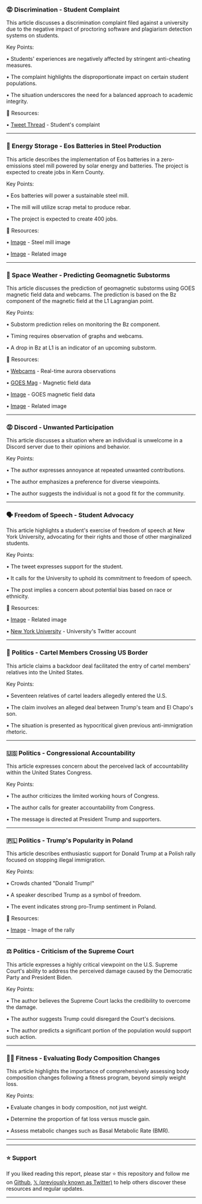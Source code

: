 ### 😡 Discrimination - Student Complaint

This article discusses a discrimination complaint filed against a university due to the negative impact of proctoring software and plagiarism detection systems on students.

Key Points:

• Students' experiences are negatively affected by stringent anti-cheating measures.


• The complaint highlights the disproportionate impact on certain student populations.


• The situation underscores the need for a balanced approach to academic integrity.



🔗 Resources:

• [Tweet Thread](https://x.com/teasmithau/status/1923587606509756580) - Student's complaint


---

### 🚀  Energy Storage - Eos Batteries in Steel Production

This article describes the implementation of Eos batteries in a zero-emissions steel mill powered by solar energy and batteries.  The project is expected to create jobs in Kern County.

Key Points:

• Eos batteries will power a sustainable steel mill.


• The mill will utilize scrap metal to produce rebar.


• The project is expected to create 400 jobs.



🔗 Resources:

• [Image](https://pbs.twimg.com/amplify_video_thumb/1923567123084816384/img/TrHdsU9pbf9cXeem.jpg) - Steel mill image


• [Image](https://pbs.twimg.com/media/GrB6HFsWsAE3pMx?format=jpg&name=240x240) - Related image


---

### 🌌 Space Weather - Predicting Geomagnetic Substorms

This article discusses the prediction of geomagnetic substorms using GOES magnetic field data and webcams.  The prediction is based on the Bz component of the magnetic field at the L1 Lagrangian point.

Key Points:

• Substorm prediction relies on monitoring the Bz component.


• Timing requires observation of graphs and webcams.


• A drop in Bz at L1 is an indicator of an upcoming substorm.



🔗 Resources:

• [Webcams](https://go.theauroraguy.com/webcams) - Real-time aurora observations


• [GOES Mag](https://go.theauroraguy.com/goesmag) - Magnetic field data


• [Image](https://pbs.twimg.com/media/GrH0JbpWcAA7yfH?format=jpg&name=small) - GOES magnetic field data


• [Image](https://pbs.twimg.com/media/GrHwt6tXEAAMtqL?format=jpg&name=240x240) - Related image


---

### 😡 Discord - Unwanted Participation

This article discusses a situation where an individual is unwelcome in a Discord server due to their opinions and behavior.

Key Points:

• The author expresses annoyance at repeated unwanted contributions.


• The author emphasizes a preference for diverse viewpoints.


• The author suggests the individual is not a good fit for the community.



---

### 🗣️ Freedom of Speech - Student Advocacy

This article highlights a student's exercise of freedom of speech at New York University, advocating for their rights and those of other marginalized students.

Key Points:

• The tweet expresses support for the student.


• It calls for the University to uphold its commitment to freedom of speech.


• The post implies a concern about potential bias based on race or ethnicity.



🔗 Resources:

• [Image](https://pbs.twimg.com/amplify_video_thumb/1923025697628446721/img/N37VwiD9SY_L2aQs.jpg) - Related image


• [New York University](https://x.com/nyuniversity) - University's Twitter account


---

### 🚨 Politics - Cartel Members Crossing US Border

This article claims a backdoor deal facilitated the entry of cartel members' relatives into the United States.

Key Points:

• Seventeen relatives of cartel leaders allegedly entered the U.S.


• The claim involves an alleged deal between Trump's team and El Chapo's son.


• The situation is presented as hypocritical given previous anti-immigration rhetoric.



---

### 🇺🇸 Politics - Congressional Accountability

This article expresses concern about the perceived lack of accountability within the United States Congress.

Key Points:

• The author criticizes the limited working hours of Congress.


• The author calls for greater accountability from Congress.


• The message is directed at President Trump and supporters.


---

### 🇵🇱 Politics - Trump's Popularity in Poland

This article describes enthusiastic support for Donald Trump at a Polish rally focused on stopping illegal immigration.

Key Points:

• Crowds chanted "Donald Trump!"


• A speaker described Trump as a symbol of freedom.


• The event indicates strong pro-Trump sentiment in Poland.



🔗 Resources:

• [Image](https://pbs.twimg.com/amplify_video_thumb/1923563433380749312/img/_zRgfsigHQh1hy_0.jpg) - Image of the rally


---

### ⚖️ Politics - Criticism of the Supreme Court

This article expresses a highly critical viewpoint on the U.S. Supreme Court's ability to address the perceived damage caused by the Democratic Party and President Biden.

Key Points:

• The author believes the Supreme Court lacks the credibility to overcome the damage.


• The author suggests Trump could disregard the Court's decisions.


• The author predicts a significant portion of the population would support such action.


---

### 🏋️‍♀️ Fitness - Evaluating Body Composition Changes

This article highlights the importance of comprehensively assessing body composition changes following a fitness program, beyond simply weight loss.

Key Points:

• Evaluate changes in body composition, not just weight.


• Determine the proportion of fat loss versus muscle gain.


• Assess metabolic changes such as Basal Metabolic Rate (BMR).



---


---

### ⭐️ Support

If you liked reading this report, please star ⭐️ this repository and follow me on [Github](https://github.com/Drix10), [𝕏 (previously known as Twitter)](https://x.com/DRIX_10_) to help others discover these resources and regular updates.

---